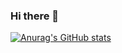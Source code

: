 ### Hi there 👋
[![Anurag's GitHub stats](https://github-readme-stats.vercel.app/api?username=marcospaulor&theme=radical)](https://github.com/anuraghazra/github-readme-stats)

<!--
**marcospaulor/marcospaulor** is a ✨ _special_ ✨ repository because its `README.md` (this file) appears on your GitHub profile.

Here are some ideas to get you started:

- 🔭 I’m currently working on ...
- 🌱 I’m currently learning ...
- 👯 I’m looking to collaborate on ...
- 🤔 I’m looking for help with ...
- 💬 Ask me about ...
- 📫 How to reach me: ...
- 😄 Pronouns: ...
- ⚡ Fun fact: ...
-->
